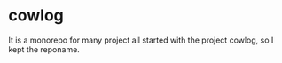 # cowlog
It is a monorepo for many project all started with the project cowlog, so I kept the reponame.
